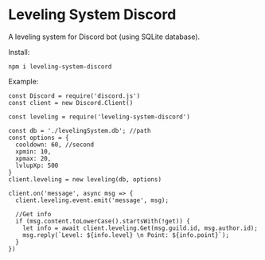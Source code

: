 # Leveling System Discord

A leveling system for Discord bot (using SQLite database).

Install:
```
npm i leveling-system-discord
```

Example:
```
const Discord = require('discord.js')
const client = new Discord.Client()

const leveling = require('leveling-system-discord')

const db = './levelingSystem.db'; //path 
const options = {
  cooldown: 60, //second
  xpmin: 10,
  xpmax: 20,
  lvlupXp: 500 
}
client.leveling = new leveling(db, options)

client.on('message', async msg => {
  client.leveling.event.emit('message', msg);
  
  //Get info
  if (msg.content.toLowerCase().startsWith(!get)) {
	let info = await client.leveling.Get(msg.guild.id, msg.author.id);
	msg.reply(`Level: ${info.level} \n Point: ${info.point}`);
  }
})
```
